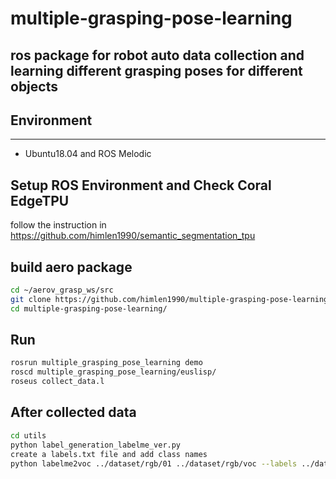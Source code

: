 # multiple-grasping-pose-learning
ros package for robot auto data collection and learning different grasping poses for different objects
---
## Environment
---
- Ubuntu18.04 and ROS Melodic

## Setup ROS Environment and Check Coral EdgeTPU

follow the instruction in https://github.com/himlen1990/semantic_segmentation_tpu

## build aero package

```bash
cd ~/aerov_grasp_ws/src
git clone https://github.com/himlen1990/multiple-grasping-pose-learning.git
cd multiple-grasping-pose-learning/
```

## Run
```bash
rosrun multiple_grasping_pose_learning demo
roscd multiple_grasping_pose_learning/euslisp/
roseus collect_data.l
```

## After collected data

```bash
cd utils
python label_generation_labelme_ver.py
create a labels.txt file and add class names
python labelme2voc ../dataset/rgb/01 ../dataset/rgb/voc --labels ../dataset/rgb/01/labels.txt
```
